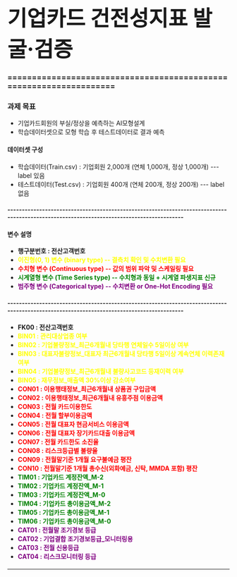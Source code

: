 # <font size = "20">기업카드 건전성지표 발굴‧검증</font>
### ===================================================================

### 과제 목표

* 기업카드회원의 부실/정상을 예측하는 AI모형설계
* 학습데이터셋으로 모형 학습 후 테스트데이터로 결과 예측

#### 데이터셋 구성

* 학습데이터(Train.csv) : 기업회원 2,000개 (연체 1,000개,  정상 1,000개) --- label 있음
* 테스트데이터(Test.csv) : 기업회원 400개 (연체 200개, 정상 200개) --- label 없음

#### -----------------------------------------------------------------------------------------------------------------------------------------
#### 변수 설명
* <b>행구분번호 : 전산고객번호</b>
* <font color='yellow'><b>이진형(0, 1) 변수 (binary type)  -- 결측치 확인 및 수치변환 필요</b></font>
* <font color='red'><b>수치형 변수 (Continuous type) -- 값의 범위 파악 및 스케일링 필요</b></font>
* <font color='green'><b>시계열형 변수 (Time Series type) -- 수치형과 동일 + 시계열 파생지표 신규</b></font>
* <font color='purple'><b>범주형 변수 (Categorical type) -- 수치변환 or One-Hot Encoding 필요</b></font>

#### -----------------------------------------------------------------------------------------------------------------------------------------
* <b>FK00  : 전산고객번호</b>
* <font color='yellow'><b>BIN01 : 관리대상업종 여부</b></font>
* <font color='yellow'><b>BIN02 : 기업불량정보_최근6개월내 당타행 연체일수 5일이상 여부</b></font>
* <font color='yellow'><b>BIN03 : 대표자불량정보_대표자 최근6개월내 당타행 5일이상 계속연체 이력존재 여부</b></font>
* <font color='yellow'><b>BIN04 : 기업불량정보_최근6개월내 불량사고코드 등재이력 여부</b></font>
* <font color='yellow'><b>BIN05 : 재무정보_매출액 30%이상 감소여부</b></font>
* <font color='red'><b>CON01 : 이용행태정보_최근6개월내 상품권 구입금액</b></font>
* <font color='red'><b>CON02 : 이용행태정보_최근6개월내 유흥주점 이용금액</b></font>
* <font color='red'><b>CON03 : 전월 카드이용한도</b></font>    
* <font color='red'><b>CON04 : 전월 할부이용금액</b></font>    
* <font color='red'><b>CON05 : 전월 대표자 현금서비스 이용금액</b></font>
* <font color='red'><b>CON06 : 전월 대표자 장기카드대출 이용금액</b></font>
* <font color='red'><b>CON07 : 전월 카드한도 소진율</b></font>
* <font color='red'><b>CON08 : 리스크등급별 불량율</b></font>
* <font color='red'><b>CON09 : 전월말기준 1개월 요구불예금 평잔</b></font>  
* <font color='red'><b>CON10 : 전월말기준 1개월 총수신(외화예금, 신탁, MMDA 포함) 평잔</b></font> 
* <font color='green'><b>TIM01 : 기업카드 계정잔액_M-2</b></font>
* <font color='green'><b>TIM02 : 기업카드 계정잔액_M-1</b></font>
* <font color='green'><b>TIM03 : 기업카드 계정잔액_M-0</b></font>
* <font color='green'><b>TIM04 : 기업카드 총이용금액_M-2</b></font>
* <font color='green'><b>TIM05 : 기업카드 총이용금액_M-1</b></font>
* <font color='green'><b>TIM06 : 기업카드 총이용금액_M-0</b></font>
* <font color='purple'><b>CAT01 : 전월말 조기경보 등급</b></font>
* <font color='purple'><b>CAT02 : 기업결합 조기경보등급_모니터링용</b></font>
* <font color='purple'><b>CAT03 : 전월 신용등급</b></font>
* <font color='purple'><b>CAT04 : 리스크모니터링 등급 </b></font>

#### 
-----------------------------------------------------------------------------------------------------------------------------------------
